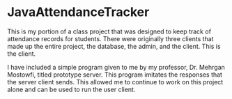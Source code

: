 # JavaAttendanceTracker
This is my portion of a class project that was designed to keep track of attendance records for students.
There were originally three clients that made up the entire project, the database, the admin, and the client. 
This is the client.

I have included a simple program given to me by my professor, Dr. Mehrgan Mostowfi, titled prototype server.
This program imitates the responses that the server client sends.
This allowed me to continue to work on this project alone and can be used to run the user client.

